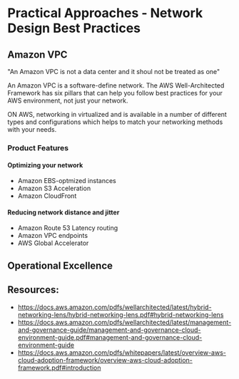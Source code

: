 # Practical Approaches - Network Design Best Practices

## Amazon VPC

"An Amazon VPC is not a data center and it shoul not be treated as one"

An Amazon VPC is a software-define network. The AWS Well-Architected Framework has six pillars that can help you follow best practices for your AWS environment, not just your network.

ON AWS, networking in virtualized and is available in a number of different types and configurations which helps to match your networking methods with your needs.

### Product Features

#### Optimizing your network

- Amazon EBS-optmized instances
- Amazon S3 Acceleration
- Amazon CloudFront

#### Reducing network distance and jitter

- Amazon Route 53 Latency routing
- Amazon VPC endpoints
- AWS Global Accelerator


## Operational Excellence






## Resources:

- https://docs.aws.amazon.com/pdfs/wellarchitected/latest/hybrid-networking-lens/hybrid-networking-lens.pdf#hybrid-networking-lens
- https://docs.aws.amazon.com/pdfs/wellarchitected/latest/management-and-governance-guide/management-and-governance-cloud-environment-guide.pdf#management-and-governance-cloud-environment-guide
- https://docs.aws.amazon.com/pdfs/whitepapers/latest/overview-aws-cloud-adoption-framework/overview-aws-cloud-adoption-framework.pdf#introduction
